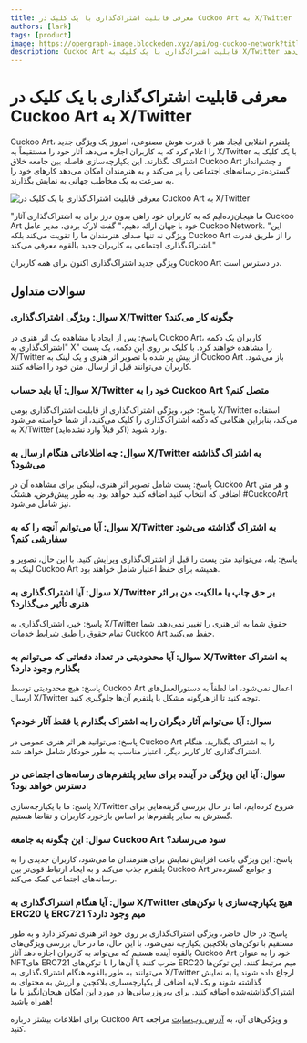 ```yaml
---
title: معرفی قابلیت اشتراک‌گذاری با یک کلیک در Cuckoo Art به X/Twitter
authors: [lark]
tags: [product]
image: https://opengraph-image.blockeden.xyz/api/og-cuckoo-network?title=معرفی قابلیت اشتراک‌گذاری با یک کلیک در Cuckoo Art به X/Twitter
description: Cuckoo Art قابلیت اشتراک‌گذاری با یک کلیک به X/Twitter را راه‌اندازی کرده است که به هنرمندان امکان می‌دهد آثار هنری تولید شده توسط هوش مصنوعی را به صورت جهانی به نمایش بگذارند. این ویژگی خلاقیت و رسانه‌های اجتماعی را به هم پیوند می‌دهد و دامنه دسترسی و تعامل جامعه را گسترش می‌دهد.
---
```


# معرفی قابلیت اشتراک‌گذاری با یک کلیک در Cuckoo Art به X/Twitter

Cuckoo Art، پلتفرم انقلابی ایجاد هنر با قدرت هوش مصنوعی، امروز یک ویژگی جدید را اعلام کرد که به کاربران اجازه می‌دهد آثار خود را مستقیماً به X/Twitter با یک کلیک به اشتراک بگذارند. این یکپارچه‌سازی فاصله بین جامعه خلاق Cuckoo Art و چشم‌انداز گسترده‌تر رسانه‌های اجتماعی را پر می‌کند و به هنرمندان امکان می‌دهد کارهای خود را به سرعت به یک مخاطب جهانی به نمایش بگذارند.

![معرفی قابلیت اشتراک‌گذاری با یک کلیک در Cuckoo Art به X/Twitter](https://cuckoo-network.b-cdn.net/cuckoo-art-x-twitter-sharing.webp "معرفی قابلیت اشتراک‌گذاری با یک کلیک در Cuckoo Art به X/Twitter")

"ما هیجان‌زده‌ایم که به کاربران خود راهی بدون درز برای به اشتراک‌گذاری آثار Cuckoo Art خود با جهان ارائه دهیم،" گفت لارک بردی، مدیر عامل Cuckoo Network. "این ویژگی نه تنها صدای هنرمندان ما را تقویت می‌کند بلکه Cuckoo Art را از طریق قدرت اشتراک‌گذاری اجتماعی به کاربران جدید بالقوه معرفی می‌کند."

ویژگی جدید اشتراک‌گذاری اکنون برای همه کاربران Cuckoo Art در دسترس است.

## سوالات متداول

### سوال: ویژگی اشتراک‌گذاری X/Twitter چگونه کار می‌کند؟

پاسخ: پس از ایجاد یا مشاهده یک اثر هنری در Cuckoo Art، کاربران یک دکمه "اشتراک‌گذاری به X" را مشاهده خواهند کرد. با کلیک بر روی این دکمه، یک پست X/Twitter از پیش پر شده با تصویر اثر هنری و یک لینک به Cuckoo Art باز می‌شود. کاربران می‌توانند قبل از ارسال، متن خود را اضافه کنند.

### سوال: آیا باید حساب X/Twitter خود را به Cuckoo Art متصل کنم؟

پاسخ: خیر، ویژگی اشتراک‌گذاری از قابلیت اشتراک‌گذاری بومی X/Twitter استفاده می‌کند، بنابراین هنگامی که دکمه اشتراک‌گذاری را کلیک می‌کنید، از شما خواسته می‌شود به X/Twitter وارد شوید (اگر قبلاً وارد نشده‌اید).

### سوال: چه اطلاعاتی هنگام ارسال به X/Twitter به اشتراک گذاشته می‌شود؟

پاسخ: پست شامل تصویر اثر هنری، لینکی برای مشاهده آن در Cuckoo Art و هر متن اضافی که انتخاب کنید اضافه کنید خواهد بود. به طور پیش‌فرض، هشتگ #CuckooArt نیز شامل می‌شود.

### سوال: آیا می‌توانم آنچه را که به X/Twitter به اشتراک گذاشته می‌شود سفارشی کنم؟

پاسخ: بله، می‌توانید متن پست را قبل از اشتراک‌گذاری ویرایش کنید. با این حال، تصویر و لینک به Cuckoo Art همیشه برای حفظ اعتبار شامل خواهند بود.

### سوال: آیا اشتراک‌گذاری به X/Twitter بر حق چاپ یا مالکیت من بر اثر هنری تأثیر می‌گذارد؟

پاسخ: خیر، اشتراک‌گذاری به X/Twitter حقوق شما به اثر هنری را تغییر نمی‌دهد. شما تمام حقوق را طبق شرایط خدمات Cuckoo Art حفظ می‌کنید.

### سوال: آیا محدودیتی در تعداد دفعاتی که می‌توانم به X/Twitter به اشتراک بگذارم وجود دارد؟

پاسخ: هیچ محدودیتی توسط Cuckoo Art اعمال نمی‌شود، اما لطفاً به دستورالعمل‌های ارسال X/Twitter توجه کنید تا از هرگونه مشکل با پلتفرم آن‌ها جلوگیری کنید.

### سوال: آیا می‌توانم آثار دیگران را به اشتراک بگذارم یا فقط آثار خودم؟

پاسخ: می‌توانید هر اثر هنری عمومی در Cuckoo Art را به اشتراک بگذارید. هنگام اشتراک‌گذاری کار کاربر دیگر، اعتبار مناسب به طور خودکار شامل خواهد شد.

### سوال: آیا این ویژگی در آینده برای سایر پلتفرم‌های رسانه‌های اجتماعی در دسترس خواهد بود؟

پاسخ: ما با یکپارچه‌سازی X/Twitter شروع کرده‌ایم، اما در حال بررسی گزینه‌هایی برای گسترش به سایر پلتفرم‌ها بر اساس بازخورد کاربران و تقاضا هستیم.

### سوال: این چگونه به جامعه Cuckoo Art سود می‌رساند؟

پاسخ: این ویژگی باعث افزایش نمایش برای هنرمندان ما می‌شود، کاربران جدیدی را به پلتفرم جذب می‌کند و به ایجاد ارتباط قوی‌تر بین Cuckoo Art و جوامع گسترده‌تر رسانه‌های اجتماعی کمک می‌کند.

### سوال: آیا هنگام اشتراک‌گذاری به X/Twitter هیچ یکپارچه‌سازی با توکن‌های ERC20 یا ERC721 میم وجود دارد؟

پاسخ: در حال حاضر، ویژگی اشتراک‌گذاری بر روی خود اثر هنری تمرکز دارد و به طور مستقیم با توکن‌های بلاکچین یکپارچه نمی‌شود. با این حال، ما در حال بررسی ویژگی‌های بالقوه آینده هستیم که می‌تواند به کاربران اجازه دهد آثار Cuckoo Art خود را به عنوان NFTهای ERC721 ضرب کنند یا آن‌ها را با توکن‌های ERC20 میم مرتبط کنند. این توکن‌ها می‌توانند به طور بالقوه هنگام اشتراک‌گذاری به X/Twitter ارجاع داده شوند یا به نمایش گذاشته شوند و یک لایه اضافی از یکپارچه‌سازی بلاکچین و ارزش به محتوای به اشتراک‌گذاشته‌شده اضافه کنند. برای به‌روزرسانی‌ها در مورد این امکان هیجان‌انگیز با ما همراه باشید!

برای اطلاعات بیشتر درباره Cuckoo Art و ویژگی‌های آن، به [آدرس وب‌سایت](https://cuckoo.network/portal/art) مراجعه کنید.
